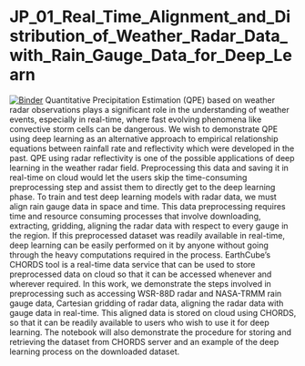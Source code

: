 # JP_01_Real_Time_Alignment_and_Distribution_of_Weather_Radar_Data_with_Rain_Gauge_Data_for_Deep_Learn
[![Binder](https://mybinder.org/badge_logo.svg)](https://mybinder.org/v2/gh/jaypotnis/JP_01_Real_Time_Alignment_and_Distribution_of_Weather_Radar_Data_with_Rain_Gauge_Data_for_Deep_Learn/HEAD?filepath=JP_01_Real_Time_Alignment_and_Distribution_of_Weather_Radar_Data_with_Rain_Gauge_Data_for_Deep_Learning_using_CHORDS.ipynb)
Quantitative Precipitation Estimation (QPE) based on weather radar observations plays a significant role in the understanding of weather events, especially in real-time, where fast evolving phenomena like convective storm cells can be dangerous. We wish to demonstrate QPE using deep learning as an alternative approach to empirical relationship equations between rainfall rate and reflectivity which were developed in the past. QPE using radar reflectivity is one of the possible applications of deep learning in the weather radar field. Preprocessing this data and saving it in real-time on cloud would let the users skip the time-consuming preprocessing step and assist them to directly get to the deep learning phase. To train and test deep learning models with radar data, we must align rain gauge data in space and time. This data preprocessing requires time and resource consuming processes that involve downloading, extracting, gridding, aligning the radar data with respect to every gauge in the region. If this preprocessed dataset was readily available in real-time, deep learning can be easily performed on it by anyone without going through the heavy computations required in the process. EarthCube’s CHORDS tool is a real-time data service that can be used to store preprocessed data on cloud so that it can be accessed whenever and wherever required. In this work, we demonstrate the steps involved in preprocessing such as accessing WSR-88D radar and NASA-TRMM rain gauge data, Cartesian gridding of radar data, aligning the radar data with gauge data in real-time. This aligned data is stored on cloud using CHORDS, so that it can be readily available to users who wish to use it for deep learning. The notebook will also demonstrate the procedure for storing and retrieving the dataset from CHORDS server and an example of the deep learning process on the downloaded dataset.
